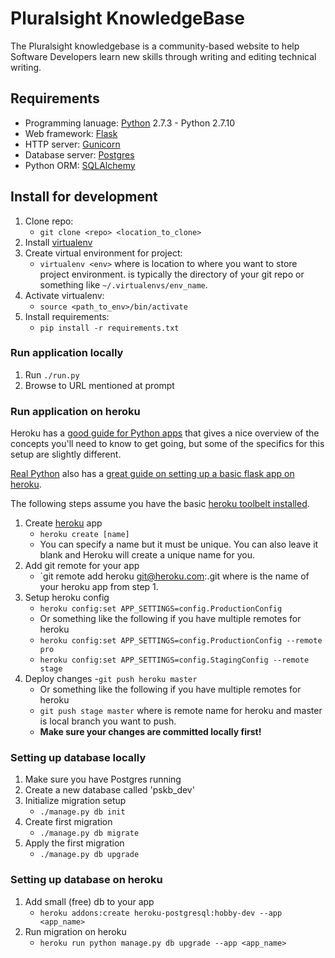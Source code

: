 # Pluralsight KnowledgeBase

The Pluralsight knowledgebase is a community-based website to help Software
Developers learn new skills through writing and editing technical writing.

## Requirements

- Programming lanuage: [Python](http://python.org) 2.7.3 - Python 2.7.10
- Web framework: [Flask](http://flask.pocoo.org)
- HTTP server: [Gunicorn](http://gunicorn.org)
- Database server: [Postgres](http://www.postgresql.org)
- Python ORM: [SQLAlchemy](http://www.sqlalchemy.org)

## Install for development

1. Clone repo:
    - `git clone <repo> <location_to_clone>`
2. Install [virtualenv](https://pypi.python.org/pypi/virtualenv)
3. Create virtual environment for project:
    - `virtualenv <env>` where <env> is location to where you want to store
      project environment.  <env> is typically the directory of your git repo
      or something like `~/.virtualenvs/env_name`.
4. Activate virtualenv:
    - `source <path_to_env>/bin/activate`
5. Install requirements:
    - `pip install -r requirements.txt`

### Run application locally

1. Run `./run.py`
2. Browse to URL mentioned at prompt

### Run application on heroku

Heroku has a [good guide for Python apps](https://devcenter.heroku.com/articles/getting-started-with-python#introduction)
that gives a nice overview of the concepts you'll need to know to get going,
but some of the specifics for this setup are slightly different.

[Real Python](https://realpython.com) also has a [great guide on setting up a
basic flask app on heroku](https://realpython.com/blog/python/flask-by-example-part-1-project-setup/).

The following steps assume you have the basic [heroku toolbelt installed](https://devcenter.heroku.com/articles/getting-started-with-python#set-up).

1. Create [heroku](http://heroku.com) app
    - `heroku create [name]`
    - You can specify a name but it must be unique. You can also leave it blank
      and Heroku will create a unique name for you.
2. Add git remote for your app
    - `git remote add heroku git@heroku.com:<name>.git where <name> is the name
      of your heroku app from step 1.
3. Setup heroku config
    - `heroku config:set APP_SETTINGS=config.ProductionConfig`
    - Or something like the following if you have multiple remotes for heroku
    - `heroku config:set APP_SETTINGS=config.ProductionConfig --remote pro`
    - `heroku config:set APP_SETTINGS=config.StagingConfig --remote stage`
4. Deploy changes
    -`git push heroku master`
    - Or something like the following if you have multiple remotes for heroku
    - `git push stage master` where <stage> is remote name for heroku and
      master is local branch you want to push.
    - **Make sure your changes are committed locally first!**

### Setting up database locally

1. Make sure you have Postgres running
2. Create a new database called 'pskb_dev'
3. Initialize migration setup
    - `./manage.py db init`
4. Create first migration
    - `./manage.py db migrate`
5. Apply the first migration
    - `./manage.py db upgrade`


### Setting up database on heroku

1. Add small (free) db to your app
    - `heroku addons:create heroku-postgresql:hobby-dev --app <app_name>`
2. Run migration on heroku
    - `heroku run python manage.py db upgrade --app <app_name>`
